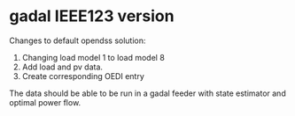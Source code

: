 # gadal IEEE123 version

Changes to default opendss solution:

1. Changing load model 1 to load model 8
2. Add load and pv data.
3. Create corresponding OEDI entry


The data should be able to be run in a gadal feeder with state estimator and optimal power flow.
